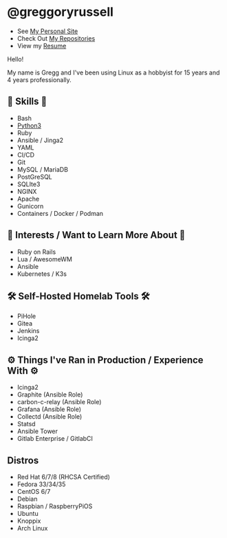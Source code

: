 # @greggoryrussell
- See [My Personal Site](https://greggoryrussell.com)
- Check Out [My Repositories](https://github.com/greggoryrussell?tab=repositories)
- View my [Resume](https://greggoryrussell.com/resume)

Hello!

My name is Gregg and I've been using Linux as a hobbyist for 15 years and 4 years professionally. 

## 💾 Skills 💾
+ Bash
+ [Python3](https://github.com/greggoryrussell/python)
+ Ruby
+ Ansible / Jinga2
+ YAML
+ CI/CD
+ Git
+ MySQL / MariaDB
+ PostGreSQL
+ SQLIte3
+ NGINX
+ Apache
+ Gunicorn
+ Containers / Docker / Podman 
 
## 🧠 Interests / Want to Learn More About 🧠
+ Ruby on Rails
+ Lua / AwesomeWM
+ Ansible
+ Kubernetes / K3s


## 🛠️ Self-Hosted Homelab Tools 🛠️
+ PiHole
+ Gitea
+ Jenkins
+ Icinga2

## ⚙️ Things I've Ran in Production / Experience With ⚙️
+ Icinga2
+ Graphite (Ansible Role)
+ carbon-c-relay (Ansible Role)
+ Grafana (Ansible Role)
+ Collectd (Ansible Role)
+ Statsd
+ Ansible Tower
+ Gitlab Enterprise / GitlabCI

## Distros 
+ Red Hat  6/7/8 (RHCSA Certified)
+ Fedora 33/34/35
+ CentOS 6/7
+ Debian
+ Raspbian / RaspberryPiOS
+ Ubuntu
+ Knoppix
+ Arch Linux
